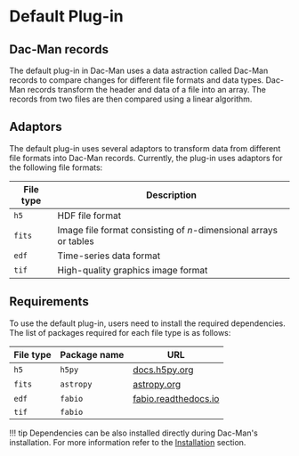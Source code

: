 # Default Plug-in

## Dac-Man records

The default plug-in in Dac-Man uses a data astraction called Dac-Man records
to compare changes for different file formats and data types.
Dac-Man records transform the header and data of a file into an array.
The records from two files are then compared using a linear algorithm.

## Adaptors

The default plug-in uses several adaptors to transform data
from different file formats into Dac-Man records.
Currently, the plug-in uses adaptors for the following file formats:

| File type | Description |
| --- | --- |
| `h5` | HDF file format |
| `fits` | Image file format consisting of *n*-dimensional arrays or tables |
| `edf` | Time-series data format |
| `tif` | High-quality graphics image format |

## Requirements

To use the default plug-in, users need to install the required dependencies.
The list of packages required for each file type is as follows:

| File type | Package name | URL |
| --- | --- | --- |
| `h5` | `h5py` | [docs.h5py.org](http://docs.h5py.org/en/latest/index.html) |
| `fits` | `astropy` | [astropy.org](https://www.astropy.org/) |
| `edf` | `fabio` | [fabio.readthedocs.io](https://fabio.readthedocs.io/en/latest/) |
| `tif` | `fabio` |  |

!!! tip
    Dependencies can be also installed directly during Dac-Man's installation.
    For more information refer to the [Installation](../../install/dependencies) section.
